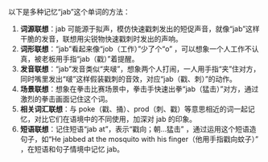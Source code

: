 以下是多种记忆“jab”这个单词的方法：
1. **词源联想**：jab 可能源于拟声，模仿快速戳刺发出的短促声音，就像“jab”这样干脆的发音，联想用尖锐物快速戳刺时发出的声响。 
2. **词形联想**：“jab”看起来像“job（工作）”少了个“o” ，可以想象一个人工作不认真，被老板用手指“jab（戳）”着提醒。
3. **发音联想**：“jab”发音类似“夹啵”，想象两个人打闹，一人用手指“夹”住对方，同时嘴里发出“啵”这样假装戳刺的音效，对应“jab（戳、刺）”的动作。 
4. **场景联想**：想象在拳击比赛场景中，拳击手快速出拳“jab（猛击）”对方，通过激烈的拳击画面记住这个词。 
5. **相关词汇联想**：与 poke（戳、捅）、prod（刺、戳）等意思相近的词一起记忆，对比它们在语境中的不同使用，加深对 jab 的印象。 
6. **短语联想**：记住短语“jab at”，表示“戳向；朝…猛击” ，通过运用这个短语造句子，如“He jabbed at the mosquito with his finger（他用手指戳向蚊子）” ，在短语和句子情境中记忆 jab。 
